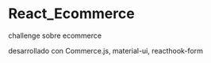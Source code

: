 # React_Ecommerce
challenge sobre ecommerce

desarrollado con Commerce.js, material-ui, reacthook-form
